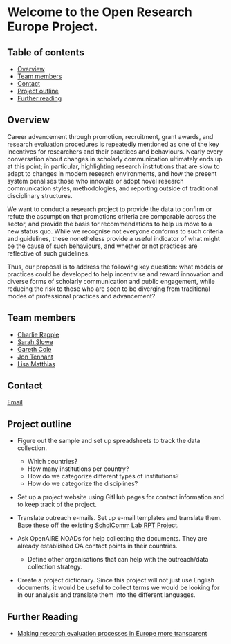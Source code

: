 # Welcome to the Open Research Europe Project.

## Table of contents

* [Overview](#Overview)
* [Team members](#Team)
* [Contact](#Contact)
* [Project outline](#Outline)
* [Further reading](#Reading)

## Overview <a name="Overview"></a>

Career advancement through promotion, recruitment, grant awards, and research evaluation procedures is repeatedly mentioned as one of the key incentives for researchers and their practices and behaviours. Nearly every conversation about changes in scholarly communication ultimately ends up at this point; in particular, highlighting research institutions that are slow to adapt to changes in modern research environments, and how the present system penalises those who innovate or adopt novel research communication styles, methodologies, and reporting outside of traditional disciplinary structures.

We want to conduct a research project to provide the data to confirm or refute the assumption that promotions criteria are comparable across the sector, and provide the basis for recommendations to help us move to a new status quo. While we recognise not everyone conforms to such criteria and guidelines, these nonetheless provide a useful indicator of what might be the cause of such behaviours, and whether or not practices are reflective of such guidelines.

Thus, our proposal is to address the following key question: what models or practices could be developed to help incentivise and reward innovation and diverse forms of scholarly communication and public engagement, while reducing the risk to those who are seen to be diverging from traditional modes of professional practices and advancement?

## Team members <a name="Team"></a>

- [Charlie Rapple](https://twitter.com/charlierapple)
- [Sarah Slowe](https://twitter.com/headunikentosc)
- [Gareth Cole](https://twitter.com/drgarethcole)
- [Jon Tennant](https://twitter.com/Protohedgehog)
- [Lisa Matthias](https://twitter.com/l_matthia)

## Contact <a name="Contact"></a>

[Email](osc-erepe@kent.ac.uk)


## Project outline <a name="Outline"></a>

* Figure out the sample and set up spreadsheets to track the data collection. 
  * Which countries? 
  * How many institutions per country? 
  * How do we categorize different types of institutions? 
  * How do we categorize the disciplines?

* Set up a project website using GitHub pages for contact information and to keep track of the project.

* Translate outreach e-mails. Set up e-mail templates and translate them. Base these off the existing [ScholComm Lab RPT Project](https://www.scholcommlab.ca/research/rpt-project/).

* Ask OpenAIRE NOADs for help collecting the documents. They are already established OA contact points in their countries.
  * Define other organisations that can help with the outreach/data collection strategy.

* Create a project dictionary. Since this project will not just use English documents, it would be useful to collect terms we would be looking for in our analysis and translate them into the different languages. 

## Further Reading <a name="Reading"></a>

- [Making research evaluation processes in Europe more transparent](http://blogs.lse.ac.uk/impactofsocialsciences/2018/07/03/making-research-evaluation-processes-in-europe-more-transparent/)
